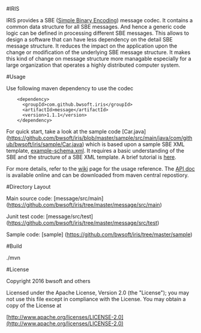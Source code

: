 #IRIS

IRIS provides a SBE ([Simple Binary Encoding](https://github.com/FIXTradingCommunity/fix-simple-binary-encoding)) message codec. It contains a common data structure for all SBE messages. And hence a generic code logic can be defined in processing different SBE messages. This allows to design a software that can have less dependency on the detail SBE message structure. It reduces the impact on the application upon the change or modification of the underlying SBE message structure. It makes this kind of change on message structure more managable especially for a large organization that operates a highly distributed computer system. 

#Usage

Use following maven dependency to use the codec

```
	<dependency>
	  <groupId>com.github.bwsoft.iris</groupId>
	  <artifactId>message</artifactId>
	  <version>1.1.1</version>
	</dependency>
```

For quick start, take a look at the sample code [Car.java] (https://github.com/bwsoft/iris/blob/master/sample/src/main/java/com/github/bwsoft/iris/sample/Car.java) which is based upon a sample SBE XML template, [example-schema.xml](https://github.com/bwsoft/iris/blob/master/sample/src/main/resources/example-schema.xml). It requires a basic understanding of the SBE and the structure of a SBE XML template. A brief tutorial is [here](https://github.com/bwsoft/iris/wiki/Brief-Introduction-on-SBE).

For more details, refer to the [wiki](https://github.com/bwsoft/iris/wiki) page for the usage reference. The [API doc](http://bwsoft.github.io/iris/doc/index.html) is available online and can be downloaded from maven central repostiory.

#Directory Layout

Main source code: [message/src/main] (https://github.com/bwsoft/iris/tree/master/message/src/main)

Junit test code: [message/src/test] (https://github.com/bwsoft/iris/tree/master/message/src/test)

Sample code: [sample] (https://github.com/bwsoft/iris/tree/master/sample)

#Build

./mvn

#License

Copyright 2016 bwsoft and others

Licensed under the Apache License, Version 2.0 (the "License");
you may not use this file except in compliance with the License.
You may obtain a copy of the License at

 [http://www.apache.org/licenses/LICENSE-2.0](http://www.apache.org/licenses/LICENSE-2.0)
